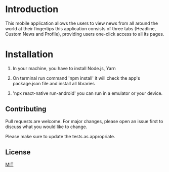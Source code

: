 # Introduction

This mobile application allows the users to view news from all around the world at their fingertips this application consists of three tabs (Headline, Custom News and Profile), providing users one-click access to all its pages.

# Installation

1. In your machine, you have to install Node.js, Yarn

2. On terminal run command 'npm install' it will check the app's package.json file and install all libraries

3. 'npx react-native run-android' you can run in a emulator or your device.

## Contributing
Pull requests are welcome. For major changes, please open an issue first to discuss what you would like to change.

Please make sure to update the tests as appropriate.

## License
[MIT](https://choosealicense.com/licenses/mit/)
